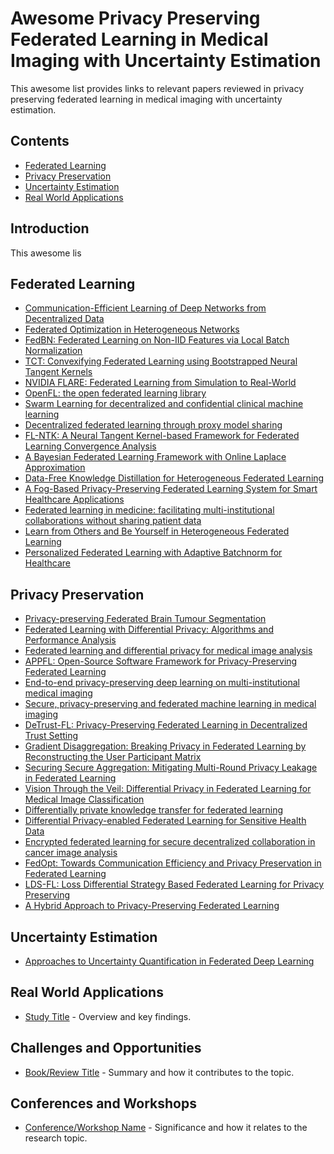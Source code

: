 # Awesome Privacy Preserving Federated Learning in Medical Imaging with Uncertainty Estimation

This awesome list provides links to relevant papers reviewed in privacy preserving federated learning in medical imaging with uncertainty estimation.

## Contents
- [Federated Learning](#Federated-Learning)
- [Privacy Preservation](#Privacy-Preservation)
- [Uncertainty Estimation](#Uncertainty-Estimation)
- [Real World Applications](#Real-World-Applications)



## Introduction
This awesome lis

## Federated Learning
- [Communication-Efficient Learning of Deep Networks from Decentralized Data](https://arxiv.org/abs/1602.05629) 
- [Federated Optimization in Heterogeneous Networks](https://arxiv.org/abs/1812.06127)
- [FedBN: Federated Learning on Non-IID Features via Local Batch Normalization](https://arxiv.org/abs/2102.07623)
- [ TCT: Convexifying Federated Learning using Bootstrapped Neural Tangent Kernels](https://arxiv.org/abs/2207.06343)
- [NVIDIA FLARE: Federated Learning from Simulation to Real-World](https://arxiv.org/abs/2210.13291)
- [OpenFL: the open federated learning library](https://pubmed.ncbi.nlm.nih.gov/36198326/)
- [Swarm Learning for decentralized and confidential clinical machine learning](https://www.nature.com/articles/s41586-021-03583-3)
- [Decentralized federated learning through proxy model sharing](https://www.nature.com/articles/s41467-023-38569-4)
- [FL-NTK: A Neural Tangent Kernel-based Framework for Federated Learning Convergence Analysis](https://arxiv.org/abs/2105.05001)
- [A Bayesian Federated Learning Framework with Online Laplace Approximation](https://arxiv.org/abs/2102.01936)
- [Data-Free Knowledge Distillation for Heterogeneous Federated Learning](https://arxiv.org/abs/2105.10056)
- [A Fog-Based Privacy-Preserving Federated Learning System for Smart Healthcare Applications](https://www.mdpi.com/2079-9292/12/19/4074)
- [Federated learning in medicine: facilitating multi-institutional collaborations without sharing patient data](https://pubmed.ncbi.nlm.nih.gov/32724046/)
- [Learn from Others and Be Yourself in Heterogeneous Federated Learning](https://ieeexplore.ieee.org/document/9879190)
- [ Personalized Federated Learning with Adaptive Batchnorm for Healthcare](https://arxiv.org/abs/2112.00734)
## Privacy Preservation
- [Privacy-preserving Federated Brain Tumour Segmentation](https://arxiv.org/abs/1910.00962)
- [Federated Learning with Differential Privacy: Algorithms and Performance Analysis](https://ieeexplore.ieee.org/document/9069945)
- [Federated learning and differential privacy for medical image analysis](https://www.nature.com/articles/s41598-022-05539-7)
- [APPFL: Open-Source Software Framework for Privacy-Preserving Federated Learning](https://arxiv.org/abs/2202.03672) 
- [ End-to-end privacy-preserving deep learning on multi-institutional medical imaging](https://www.nature.com/articles/s42256-021-00337-8)
- [Secure, privacy-preserving and federated machine learning in medical imaging](https://www.nature.com/articles/s42256-020-0186-1)
- [DeTrust-FL: Privacy-Preserving Federated Learning in Decentralized Trust Setting](https://arxiv.org/abs/2207.07779)
- [Gradient Disaggregation: Breaking Privacy in Federated Learning by Reconstructing the User Participant Matrix](https://arxiv.org/abs/2106.06089) 
- [Securing Secure Aggregation: Mitigating Multi-Round Privacy Leakage in Federated Learning](https://arxiv.org/abs/2106.03328)
- [Vision Through the Veil: Differential Privacy in Federated Learning for Medical Image Classification](https://arxiv.org/abs/2306.17794)
- [Differentially private knowledge transfer for federated learning](https://www.nature.com/articles/s41467-023-38794-x)
- [Differential Privacy-enabled Federated Learning for Sensitive Health Data](https://arxiv.org/abs/1910.02578) 
- [Encrypted federated learning for secure decentralized collaboration in cancer image analysis](https://www.sciencedirect.com/science/article/pii/S1361841523003195)
- [FedOpt: Towards Communication Efficiency and Privacy Preservation in Federated Learning](https://www.mdpi.com/2076-3417/10/8/2864)
- [LDS-FL: Loss Differential Strategy Based Federated Learning for Privacy Preserving](https://ieeexplore.ieee.org/document/10272663)
- [A Hybrid Approach to Privacy-Preserving Federated Learning](https://arxiv.org/abs/1812.03224) 

## Uncertainty Estimation
- [Approaches to Uncertainty Quantification in Federated Deep Learning](https://link.springer.com/chapter/10.1007/978-3-030-93736-2_12)

## Real World Applications
- [Study Title](link) - Overview and key findings.

## Challenges and Opportunities
- [Book/Review Title](link) - Summary and how it contributes to the topic.

## Conferences and Workshops
- [Conference/Workshop Name](link) - Significance and how it relates to the research topic.



